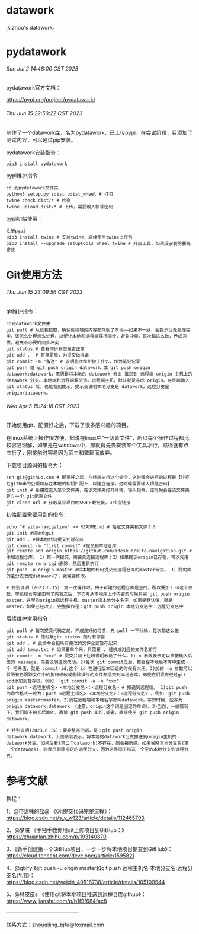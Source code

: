 # datawork


jk.zhou's datawork。



# pydatawork

###### Sun Jul 2 14:48:00 CST 2023

pydatawork官方文档：

https://pypi.org/project/pydatawork/



###### Thu Jun 15 22:50:22 CST 2023

制作了一个datawork库，名为pydatawork，已上传pypi，在尝试阶段，只添加了测试内容，可以通过pip安装。

pydatawork安装指令：

```shell
pip3 install pydatawork
```

pypi维护指令：

```shell
cd 到pydatawork文件夹
python3 setup.py sdist bdist_wheel # 打包
twine check dist/* # 检查
twine upload dist/* # 上传，需要输入帐号密码

```

pypi初始使用：

```shell
注册pypi
pip3 install twine # 安装twine，后续使用twine上传包
pip3 install --upgrade setuptools wheel twine # 升级工具，如果没安装需要先安装

```


# Git使用方法


###### Thu Jun 15 23:09:56 CST 2023

git维护指令：

```shell
cd到datawork文件夹
git pull # 从远程拉取，确保远程端的内容都存到了本地——如果不一致，会提示优先处理完毕，该怎么处理怎么处理，以便让本地和远程端保持同步，避免冲突。每次都这么做，养成习惯，避免不必要的同步冲突
git status # 查看同步状态是否正常
git add .  # 暂存更改，为提交做准备
git commit -m "备注" # 说明此次维护做了什么，作为笔记记录 
git push 或 git push origin datawork 或 git push origin datawork:datawork，意思是将本地的 datawork 分支 推送到 远程端 origin 主机上的 datawork 分支。本地端和远程端要分清。远程端主机，默认就是写成 origin。在终端输入 git status 后，也能看到提示，提示会说明本地分支是 datawork，远程分支是 origin/datawork。

```


###### Wed Apr 5 15:24:18 CST 2023

开始使用git，配置好之后，下载了很多感兴趣的项目。

在linux系统上操作很方便，据说在linux中“一切皆文件”，所以每个操作过程都比较容易理解，如果是在windows中，那就得先去安装某个工具才行，路径就有点曲折了，刚接触时容易因为陌生和繁琐而放弃。


下载项目源码的指令为：

```shell
ssh git@github.com # 配置好之后，在终端执行这个命令，这时候会进行的过程是【让存在github的公钥和存在本地的私钥匹配上，以建立连接，这时候需要输入钥匙密码】
git init # 新建或进入某个文件夹，在该文件夹打开终端，输入指令，这时候会在该文件夹建立一个.git配置文件
git clone url # 获取某个项目的SSH下载链接，url指链接
```

初始配置需要用到的指令：

```shell
echo "# site-navigation" >> README.md # 指定文件夹和文件？？
git init #初始化git
git add . #将本地代码提交到暂存区
git commit -m "first commit" #提交到本地仓库
git remote add origin https://github.com/ideshun/site-navigation.git # 添加远程仓库。 1）第一次提交，需要先连接远程库；2）如果提示origin已存在，可以先用 git remote rm origin删除，然后重新执行
git push -u origin master #将本地的代码提交到远程仓库的master分支。 1）我的库的主分支改成datawork了，就需要修改。

# 特别说明（2023.6.15）：第一次操作时，由于新建的远程仓库是空的，所以要加上-u这个参数，等远程仓库里面有了内容之后，下次再从本地库上传内容的时候只需 git push origin master。这里的origin指远程主机，master指本地分支名字，如果是默认值，就是master。如果已经改了，完整操作是：git push origin 本地分支名字：远程分支名字

```

后续维护常用指令：

```shell
git pull # 每次提交代码之前，养成良好的习惯，先 pull 一下代码，每次都这么做
git status # 随时敲git status 随时有惊喜
git add . # 此命令会把所有更改的文件全部暂存起来
git add temp.txt # 如果要单个来，只需要 . 替换成对应的文件名即可
git commit -m "xxx" # 提交并加上注释说明改动了什么。1)-m 参数表示可以直接输入后面的 message，简要说明这次改动。2)每次 git commit之后，都会在本地版本库中生成一个 哈希值，就是 commit-id,这个 id 在进行版本回退的时候有大用。3)加的 -a 参数可以将所有已跟踪文件中的执行修改或删除操作的文件都提交到本地仓库，即使它们没有经过git add添加到暂存区。例如：`git commit -a -m "xxx"`
git push <远程主机名> <本地分支名>：<远程分支名> # 推送到远程端。 1)git push 的命令格式一般为：push <远程主机名> <本地分支名>：<远程分支名> 。例如：git push origin master:master。2)我在远程端和本地名字都叫datawork，写的时候，应写为origin datawork:datawork （注意，origin这个词是固定的单词）。3)当然，一般情况下，我们都不用写后面的，直接 git push 即可,或者，直接使用 git push origin datawork。

# 特别说明(2023.6.15)：要完整写的话，是：git push origin datawork:datawork。上面命令表示，将本地的datawork分支推送到origin主机的datawork分支。如果后者(第二个datawork)不存在，则会被新建。如果省略本地分支名(第一个datawork)，则表示删除指定的远程分支，因为这等同于推送一个空的本地分支到远程分支。
```

# 参考文献

教程：

1、@带甜味的盐@ 《Git提交代码完整流程》：https://blog.csdn.net/s_y_w123/article/details/112465793

2、@梦魇 《手把手教你用git上传项目到GitHub：》https://zhuanlan.zhihu.com/p/193140870

3、《新手创建第一个GitHub项目，一步一步将本地项目提交到GitHub》：https://cloud.tencent.com/developer/article/1595821

4、@gblfy 《git push -u origin master和git push 远程主机名 本地分支名:远程分支名作用》：https://blog.csdn.net/weixin_40816738/article/details/105109944

5、@林皮皮s 《使用git将本地项目推送到远程仓库github》：https://www.jianshu.com/p/b1f9f684fac8

——————————————

联系方式：zhouqiling_bjfu@foxmail.com

